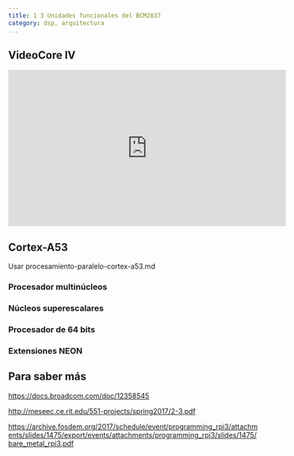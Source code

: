 ```yaml
---
title: 1 3 Unidades funcionales del BCM2837
category: dsp, arquitectura
...
```




## VideoCore IV

<iframe width="560" height="315" src="https://www.youtube.com/embed/eZd0IYJ7J40" title="YouTube video player" frameborder="0" allow="accelerometer; autoplay; clipboard-write; encrypted-media; gyroscope; picture-in-picture" allowfullscreen></iframe>

## Cortex-A53

Usar procesamiento-paralelo-cortex-a53.md

### Procesador multinúcleos


### Núcleos superescalares


### Procesador de 64 bits


### Extensiones NEON

## Para saber más

https://docs.broadcom.com/doc/12358545

http://meseec.ce.rit.edu/551-projects/spring2017/2-3.pdf

https://archive.fosdem.org/2017/schedule/event/programming_rpi3/attachments/slides/1475/export/events/attachments/programming_rpi3/slides/1475/bare_metal_rpi3.pdf